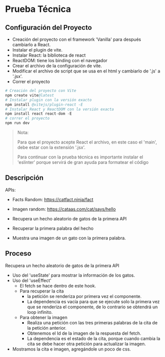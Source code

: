 # Prueba Técnica

## Configuración del Proyecto

- Creación del proyecto con el framework 'Vanilla' para después cambiarlo a React.
- Instalar el plugin de vite.
- Instalar React: la biblioteca de react
- ReactDOM: tiene los binding con el navegador
- Crear el archivo de la configuración de vite.
- Modificar el archivo de script que se usa en el html y cambiarlo de '.js' a '.jsx'.
- Correr el proyecto

```s
# Creación del proyecto con Vite
npm create vite@latest
# Instalar plugin con la versión exacto 
npm install @vitejs/plugin-react -E
# Instalar React y ReactDOM con la versión exacta
npm install react react-dom -E
# correr el proyecto
npm run dev
```

> Nota:
>
> Para que el proyecto acepte React el archivo, en este caso el  'main', debe estar con la extensión '.jsx'.
>
> Para continuar con la prueba técnica es importante instalar el 'eslinter' porque servirá de gran ayuda para formatear el código

## Descripción

APIs:

- Facts Random: https://catfact.ninja/fact
- Imagen random: https://cataas.com/cat/says/hello

- Recupera un hecho aleatorio de gatos de la primera API
- Recuperar la primera palabra del hecho
- Muestra una imagen de un gato con la primera palabra.

## Proceso

Recupera un hecho aleatorio de gatos de la primera API

- Uso del 'useState' para mostrar la información de los gatos.
- Uso del 'useEffect'
  - El fetch se hace dentro de este hook.
  - Para recuperar la cita
    - la petición se renderiza por primera vez el componente.
    - La dependencia es vacía para que se ejecute solo la primera vez que se renderiza el componente, de lo contrario se obtendrá un loop infinito.
  - Para obtener la imagen
    - Realiza una petición con las tres primeras palabras de la cita de la petición anterior.
    - Obtenemos el Id de la imagen de la respuesta del fetch.
    - La dependencia es el estado de la cita, porque cuando cambia la cita se debe hacer otra petición para actualizar la imagen.
- Mostramos la cita e imagen, agregándole un poco de css.
